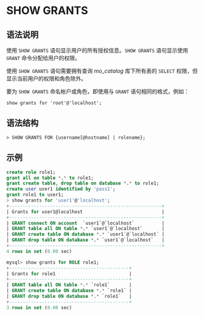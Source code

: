 # **SHOW GRANTS**

## **语法说明**

使用 `SHOW GRANTS` 语句显示用户的所有授权信息。`SHOW GRANTS` 语句显示使用 `GRANT` 命令分配给用户的权限。

使用 `SHOW GRANTS` 语句需要拥有查询 *mo_catalog* 库下所有表的 `SELECT` 权限，但显示当前用户的权限和角色除外。

要为 `SHOW GRANTS` 命名帐户或角色，即使用与 `GRANT` 语句相同的格式，例如：

```
show grants for 'root'@'localhost';
```

## **语法结构**

```
> SHOW GRANTS FOR {username[@hostname] | rolename};
```

## **示例**

```sql
create role role1;
grant all on table *.* to role1;
grant create table, drop table on database *.* to role1;
create user user1 identified by 'pass1';
grant role1 to user1;
> show grants for 'user1'@'localhost';
+--------------------------------------------------------+
| Grants for user1@localhost                             |
+--------------------------------------------------------+
| GRANT connect ON account  `user1`@`localhost`          |
| GRANT table all ON table *.* `user1`@`localhost`       |
| GRANT create table ON database *.* `user1`@`localhost` |
| GRANT drop table ON database *.* `user1`@`localhost`   |
+--------------------------------------------------------+
4 rows in set (0.00 sec)

mysql> show grants for ROLE role1;
+--------------------------------------------+
| Grants for role1                           |
+--------------------------------------------+
| GRANT table all ON table *.* `role1`       |
| GRANT create table ON database *.* `role1` |
| GRANT drop table ON database *.* `role1`   |
+--------------------------------------------+
3 rows in set (0.00 sec)
```
